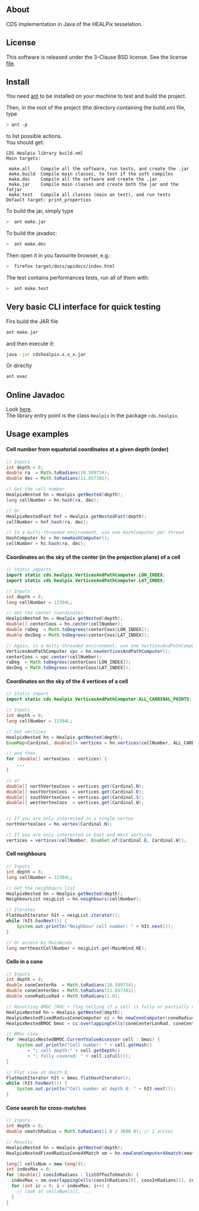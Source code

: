 
About
-----

CDS implementation in Java of the HEALPix tesselation.

License
-------

This software is released under the 3-Clause BSD license.
See the license [file](LICENSE.md).  


Install
-------

You need [ant](https://ant.apache.org/) to be installed on your machine to test and build the project.

Then, in the root of the project (the directory containing the build.xml file, type
```bash
> ant -p
```
to list possible actions.  
You should get:
```
CDS Healpix library build.xml
Main targets:

 make.all    Compile all the software, run tests, and create the .jar
 make.build  Compile main classes, to test if the soft compiles
 make.doc    Compile all the software and create the .jar
 make.jar    Compile main classes and create both the jar and the fatjar
 make.test   Compile all classes (main an test), and run tests
Default target: print_properties
```

To build the jar, simply type
```bash
>  ant make.jar
```

To build the javadoc:
```bash
>  ant make.doc
```
Then open it in you favourite browser, e.g.:
```bash
>  firefox target/docs/apidocs/index.html
```

The test contains performances tests, run all of them with:
```bash
>  ant make.test
```

Very basic CLI interface for quick testing
------------------------------------------

Firs build the JAR file
```bash
ant make.jar
```
and then execute it:
```bash
java -jar cdshealpix.x.x_x.jar
```

Or direclty
```bash
ant exec
```

Online Javadoc
--------------

Look [here](https://cds-astro.github.io/cds-healpix-java/apidocs/index.html).  
The library entry point is the class `Healpix` in the package `cds.healpix`.


Usage examples
--------------

#### Cell number from equatorial coordinates at a given depth (order) 

```java
// Inputs
int depth = 8;
double ra  = Math.toRadians(10.509734);
double dec = Math.toRadians(21.657381);

// Get the cell number
HealpixNested hn = Healpix.getNested(depth);
long cellNumber = hn.hash(ra, dec);

// Or
HealpixNestedFast hnf = Healpix.getNestedFast(depth);
cellNumber = hnf.hash(ra, dec);

// In a multi-threaded environment, use one HashComputer per thread
HashComputer hc = hn.newHashComputer();
cellNumber = hc.hash(ra, dec);
```

#### Coordinates on the sky of the center (in the projection plane) of a cell

```java
// Static imports
import static cds.healpix.VerticesAndPathComputer.LON_INDEX;
import static cds.healpix.VerticesAndPathComputer.LAT_INDEX;

// Inputs
int depth = 8;
long cellNumber = 12394L;

// Get the center coordinates
HealpixNested hn = Healpix.getNested(depth);
double[] centerCoos = hn.center(cellNumber);
double raDeg  = Math.toDegrees(centerCoos[LON_INDEX]);
double decDeg = Math.toDegrees(centerCoos[LAT_INDEX]);

// Again, in a multi-threaded environment, use one VerticesAndPathComputer per thread
VerticesAndPathComputer vpc = hn.newVerticesAndPathComputer();
centerCoos = vpc.center(cellNumber);
raDeg  = Math.toDegrees(centerCoos[LON_INDEX]);
decDeg = Math.toDegrees(centerCoos[LAT_INDEX]);
```

#### Coordinates on the sky of the 4 vertices of a cell

```java
// Static import
import static cds.healpix.VerticesAndPathComputer.ALL_CARDINAL_POINTS;

// Inputs
int depth = 8;
long cellNumber = 12394L;

// Get vertices
HealpixNested hn = Healpix.getNested(depth);
EnumMap<Cardinal, double[]> vertices = hn.vertices(cellNumber, ALL_CARDINAL_POINTS);

// and then
for (double[] vertexCoos : vertices) {
    ...
}

// or
double[] northVertexCoos = vertices.get(Cardinal.N);
double[] eastVertexCoos  = vertices.get(Cardinal.E);
double[] southVertexCoos = vertices.get(Cardinal.S);
double[] westVertexCoos  = vertices.get(Cardinal.W);


// If you are only interested in a single vertex
northVertexCoos = hn.vertex(Cardinal.N);

// If you are only interested in East and West vertices
vertices = vertices(cellNumber, EnumSet.of(Cardinal.E, Cardinal.W));
```

#### Cell neighbours

```java
// Inputs
int depth = 8;
long cellNumber = 12394L;

// Get the neighbours list
HealpixNested hn = Healpix.getNested(depth);
NeighbourList neigList = hn.neighbours(cellNumber);

// Iterates
FlatHashIterator hIt = neigList.iterator();
while (hIt.hasNext()) {
    System.out.println("Neighbour cell number: " + hIt.next());
}

// Or access by MainWinds
long northeastCellNumber = neigList.get(MainWind.NE);
```

#### Cells in a cone

```java
// Inputs
int depth = 8;
double coneCenterRa  = Math.toRadians(10.509734);
double coneCenterDec = Math.toRadians(21.657381);
double coneRadiusRad = Math.toRadians(1.0);

// Resulting BMOC (MOC + flag telling if a cell is fully or partially overlapped by the cone)
HealpixNested hn = Healpix.getNested(depth);
HealpixNestedFixedRadiusConeComputer cc = hn.newConeComputer(coneRadiusRad);
HealpixNestedBMOC bmoc = cc.overlappingCells(coneCenterLonRad, coneCenterLatRad);

// BMoc view
for (HealpixNestedBMOC.CurrentValueAccessor cell : bmoc) {
    System.out.println("Cell number: " + cell.getHash() 
        + "; cell depth:" + cell.getDepth()
        + "; fully covered: " + cell.isFull());
}

// Flat view at depth 8:
FlatHashIterator hIt = bmoc.flatHashIterator();
while (hIt.hasNext()) {
    System.out.println("Cell number at depth 8: " + hIt.next());
}
```

#### Cone search for cross-matches

```java
// Inputs
int depth = 8;
double xmatchRadius = Math.toRadians(1.0 / 3600.0); // 1 arcsec

// Results
HealpixNested hn = Healpix.getNested(depth);
HealpixNestedFixedRadiusCone4XMatch xm = hn.newConeComputer4Xmatch(xmatchRadius);

long[] cellsNum = new long[9];
int indexMax = 0;
for (double[] coosInRadians : listOfPosToXmatch) {
  indexMax = xm.overlappingCells(coosInRadians[0], coosInRadians[1], cellsNum);
  for (int ic = 0; i < indexMax; i++) {
    // look at cellsNum[ic], ...
  }
}
```




